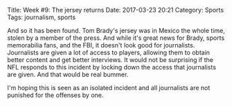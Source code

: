 Title: Week #9: The jersey returns
Date: 2017-03-23 20:21
Category: Sports
Tags: journalism, sports

And so it has been found. Tom Brady's jersey was in Mexico the whole time, stolen by a member of the press. And while it's great news for Brady, sports memorabilia fans, and the FBI, it doesn't look good for journalists. Journalists are given a lot of access to players, allowing them to obtain better content and get better interviews. It would not be surprising if the NFL responds to this incident by locking down the access that journalists are given. And that would be real bummer.

I'm hoping this is seen as an isolated incident and all journalists are not punished for the offenses by one.
